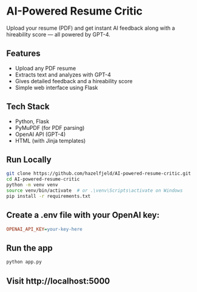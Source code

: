 # AI-Powered Resume Critic

Upload your resume (PDF) and get instant AI feedback along with a hireability score — all powered by GPT-4.

## Features
- Upload any PDF resume
- Extracts text and analyzes with GPT-4
- Gives detailed feedback and a hireability score
- Simple web interface using Flask

## Tech Stack
- Python, Flask
- PyMuPDF (for PDF parsing)
- OpenAI API (GPT-4)
- HTML (with Jinja templates)

## Run Locally

```bash
git clone https://github.com/hazelfjeld/AI-powered-resume-critic.git
cd AI-powered-resume-critic
python -m venv venv
source venv/bin/activate  # or .\venv\Scripts\activate on Windows
pip install -r requirements.txt
```
## Create a .env file with your OpenAI key:

```ini
OPENAI_API_KEY=your-key-here
```
## Run the app
```bash
python app.py
```
## Visit http://localhost:5000


